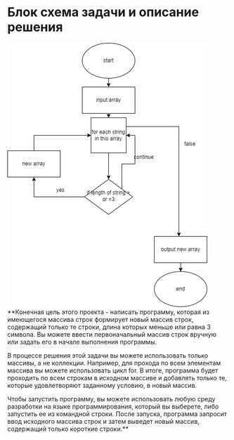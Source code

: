 # Блок схема задачи и описание решения
![Alt text](./test.png)
**Конечная цель этого проекта - написать программу, которая из имеющегося массива строк формирует новый массив строк, содержащий только те строки, длина которых меньше или равна 3 символа. Вы можете ввести первоначальный массив строк вручную или задать его в начале выполнения программы.

В процессе решения этой задачи вы можете использовать только массивы, а не коллекции. Например, для прохода по всем элементам массива вы можете использовать цикл for. В итоге, программа будет проходить по всем строкам в исходном массиве и добавлять только те, которые удовлетворяют заданному условию, в новый массив.

Чтобы запустить программу, вы можете использовать любую среду разработки на языке программирования, который вы выберете, либо запустить ее из командной строки. После запуска, программа запросит ввод исходного массива строк и затем выведет новый массив, содержащий только короткие строки.**

